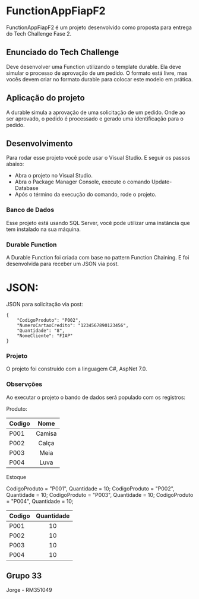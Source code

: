 # FunctionAppFiapF2

FunctionAppFiapF2 é um projeto desenvolvido como proposta para entrega do Tech Challenge Fase 2.

## Enunciado do Tech Challenge

Deve desenvolver uma Function utilizando o template durable. Ela deve simular o processo de aprovação de um pedido. O formato está livre, mas vocês devem criar no formato durable para colocar este modelo em prática. 

## Aplicação do projeto

A durable simula a aprovação de uma solicitação de um pedido. Onde ao ser aprovado, o pedido é processado e gerado uma identificação para o pedido.

## Desenvolvimento 

Para rodar esse projeto você pode usar o Visual Studio. E seguir os passos abaixo:

* Abra o projeto no Visual Studio.
* Abra o Package Manager Console, execute o comando Update-Database
* Após o término da execução do comando, rode o projeto.

### Banco de Dados

Esse projeto está usando SQL Server, você pode utilizar uma instância que tem instalado na sua máquina.

### Durable Function

A Durable Function foi criada com base no pattern Function Chaining. E foi desenvolvida para receber um JSON via post.

# JSON:

JSON para solicitação via post:
````````````
{
    "CodigoProduto": "P002",
    "NumeroCartaoCredito": "1234567890123456",
    "Quantidade": "8",
    "NomeCliente": "FIAP"
}
``````````````
### Projeto

O projeto foi construído com a linguagem C#, AspNet 7.0.

### Observções

Ao executar o projeto o bando de dados será populado com os registros:

Produto:

| Codigo   |      Nome      |
|----------|:-------------:|
| P001 | Camisa | 
| P002 | Calça |   
| P003 | Meia |    
| P004 | Luva |  



Estoque

 CodigoProduto = "P001", Quantidade = 10;
 CodigoProduto = "P002", Quantidade = 10;
 CodigoProduto = "P003", Quantidade = 10;
 CodigoProduto = "P004", Quantidade = 10;

 | Codigo   |      Quantidade      |
|----------|:-------------:|
| P001 | 10 | 
| P002 | 10 |   
| P003 | 10 |    
| P004 | 10 |  


## Grupo 33
Jorge - RM351049
